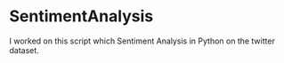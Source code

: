 # SentimentAnalysis
I worked on this script which Sentiment Analysis in Python on the twitter dataset.
